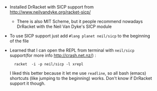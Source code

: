 * Installed DrRacket with SICP support from http://www.neilvandyke.org/racket-sicp/
	* There is also MIT Scheme, but it people recommend nowadays DrRacket with
	  the Neil Van Dyke's SICP module
* To use SICP support just add `#lang planet neil/sicp` to the beginning of the file
* Learned that I can open the REPL from terminal with `neil/sicp` support(for
  more info http://crash.net.nz/) :

		racket  -i -p neil/sicp -l xrepl

  I liked this better because it let me use `readline`, so all bash (emacs)
  shortcuts (like jumping to the beginning) works. Don't know if DrRacket
  support it though.
